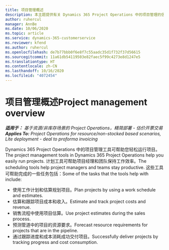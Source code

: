 ```yaml
---
title: 项目管理概述
description: 本主题提供有关 Dynamics 365 Project Operations 中的项目管理的信息。
author: ruhercul
manager: AnnBe
ms.date: 10/06/2020
ms.topic: article
ms.service: dynamics-365-customerservice
ms.reviewer: kfend
ms.author: ruhercul
ms.openlocfilehash: de7b77bbb0f6e8f7c55aadc35d1f732f37d56615
ms.sourcegitcommit: 11a61db54119503e82faec5f99c4273e8d1247e5
ms.translationtype: HT
ms.contentlocale: zh-CN
ms.lasthandoff: 10/16/2020
ms.locfileid: "4072454"
---
```

# <a name="project-management-overview"></a><span data-ttu-id="a7de2-103">项目管理概述</span><span class="sxs-lookup"><span data-stu-id="a7de2-103">Project management overview</span></span>

<span data-ttu-id="a7de2-104">_**适用于：** 基于资源/非库存场景的 Project Operations，精简部署 - 估价开票交易_</span><span class="sxs-lookup"><span data-stu-id="a7de2-104">_**Applies To:** Project Operations for resource/non-stocked based scenarios, Lite deployment - deal to proforma invoicing_</span></span>

<span data-ttu-id="a7de2-105">Dynamics 365 Project Operations 中的项目管理工具可帮助您轻松运行项目。</span><span class="sxs-lookup"><span data-stu-id="a7de2-105">The project management tools in Dynamics 365 Project Operations help you easily run projects.</span></span> <span data-ttu-id="a7de2-106">计划工具可帮助项目经理和团队保持工作效率。</span><span class="sxs-lookup"><span data-stu-id="a7de2-106">The scheduling tools help project managers and teams stay productive.</span></span> <span data-ttu-id="a7de2-107">这些工具可帮助完成的一些任务包括：</span><span class="sxs-lookup"><span data-stu-id="a7de2-107">Some of the tasks that the tools help with include:</span></span>

- <span data-ttu-id="a7de2-108">使用工作计划和估算规划项目。</span><span class="sxs-lookup"><span data-stu-id="a7de2-108">Plan projects by using a work schedule and estimates.</span></span>
- <span data-ttu-id="a7de2-109">估算和跟踪项目成本和收入。</span><span class="sxs-lookup"><span data-stu-id="a7de2-109">Estimate and track project costs and revenue.</span></span>
- <span data-ttu-id="a7de2-110">销售流程中使用项目估算。</span><span class="sxs-lookup"><span data-stu-id="a7de2-110">Use project estimates during the sales process.</span></span>
- <span data-ttu-id="a7de2-111">预测管道中的项目的资源要求。</span><span class="sxs-lookup"><span data-stu-id="a7de2-111">Forecast resource requirements for projects that are in the pipeline.</span></span>
- <span data-ttu-id="a7de2-112">通过跟踪进度和成本消耗成功交付项目。</span><span class="sxs-lookup"><span data-stu-id="a7de2-112">Successfully deliver projects by tracking progress and cost consumption.</span></span>
